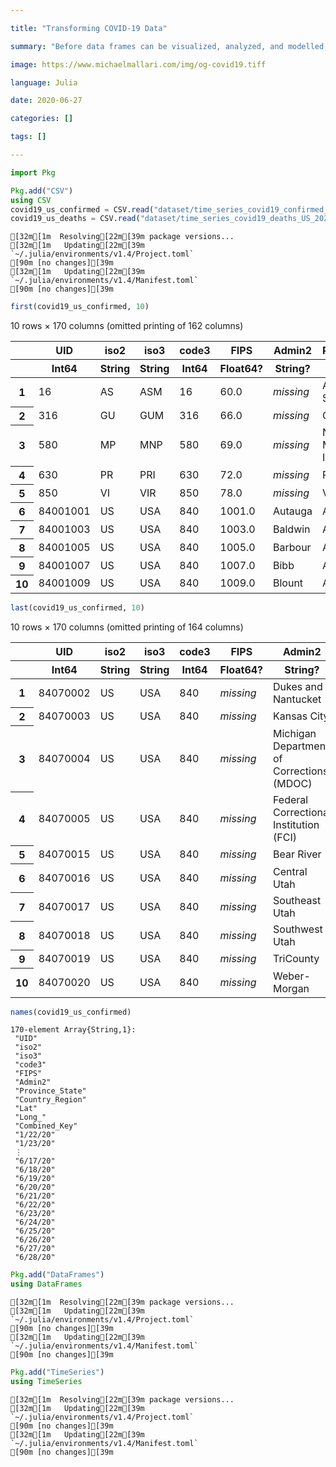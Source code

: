```yaml
---

title: "Transforming COVID-19 Data"

summary: "Before data frames can be visualized, analyzed, and modelled, it will need to be clearly represented as observations and features."

image: https://www.michaelmallari.com/img/og-covid19.tiff

language: Julia

date: 2020-06-27

categories: []

tags: []

---
```





```julia
import Pkg
```


```julia
Pkg.add("CSV")
using CSV
covid19_us_confirmed = CSV.read("dataset/time_series_covid19_confirmed_US_20200629.csv");
covid19_us_deaths = CSV.read("dataset/time_series_covid19_deaths_US_20200629.csv");
```

    [32m[1m  Resolving[22m[39m package versions...
    [32m[1m   Updating[22m[39m `~/.julia/environments/v1.4/Project.toml`
    [90m [no changes][39m
    [32m[1m   Updating[22m[39m `~/.julia/environments/v1.4/Manifest.toml`
    [90m [no changes][39m



```julia
first(covid19_us_confirmed, 10)
```




<table class="data-frame"><thead><tr><th></th><th>UID</th><th>iso2</th><th>iso3</th><th>code3</th><th>FIPS</th><th>Admin2</th><th>Province_State</th><th>Country_Region</th></tr><tr><th></th><th>Int64</th><th>String</th><th>String</th><th>Int64</th><th>Float64?</th><th>String?</th><th>String</th><th>String</th></tr></thead><tbody><p>10 rows × 170 columns (omitted printing of 162 columns)</p><tr><th>1</th><td>16</td><td>AS</td><td>ASM</td><td>16</td><td>60.0</td><td><em>missing</em></td><td>American Samoa</td><td>US</td></tr><tr><th>2</th><td>316</td><td>GU</td><td>GUM</td><td>316</td><td>66.0</td><td><em>missing</em></td><td>Guam</td><td>US</td></tr><tr><th>3</th><td>580</td><td>MP</td><td>MNP</td><td>580</td><td>69.0</td><td><em>missing</em></td><td>Northern Mariana Islands</td><td>US</td></tr><tr><th>4</th><td>630</td><td>PR</td><td>PRI</td><td>630</td><td>72.0</td><td><em>missing</em></td><td>Puerto Rico</td><td>US</td></tr><tr><th>5</th><td>850</td><td>VI</td><td>VIR</td><td>850</td><td>78.0</td><td><em>missing</em></td><td>Virgin Islands</td><td>US</td></tr><tr><th>6</th><td>84001001</td><td>US</td><td>USA</td><td>840</td><td>1001.0</td><td>Autauga</td><td>Alabama</td><td>US</td></tr><tr><th>7</th><td>84001003</td><td>US</td><td>USA</td><td>840</td><td>1003.0</td><td>Baldwin</td><td>Alabama</td><td>US</td></tr><tr><th>8</th><td>84001005</td><td>US</td><td>USA</td><td>840</td><td>1005.0</td><td>Barbour</td><td>Alabama</td><td>US</td></tr><tr><th>9</th><td>84001007</td><td>US</td><td>USA</td><td>840</td><td>1007.0</td><td>Bibb</td><td>Alabama</td><td>US</td></tr><tr><th>10</th><td>84001009</td><td>US</td><td>USA</td><td>840</td><td>1009.0</td><td>Blount</td><td>Alabama</td><td>US</td></tr></tbody></table>




```julia
last(covid19_us_confirmed, 10)
```




<table class="data-frame"><thead><tr><th></th><th>UID</th><th>iso2</th><th>iso3</th><th>code3</th><th>FIPS</th><th>Admin2</th></tr><tr><th></th><th>Int64</th><th>String</th><th>String</th><th>Int64</th><th>Float64?</th><th>String?</th></tr></thead><tbody><p>10 rows × 170 columns (omitted printing of 164 columns)</p><tr><th>1</th><td>84070002</td><td>US</td><td>USA</td><td>840</td><td><em>missing</em></td><td>Dukes and Nantucket</td></tr><tr><th>2</th><td>84070003</td><td>US</td><td>USA</td><td>840</td><td><em>missing</em></td><td>Kansas City</td></tr><tr><th>3</th><td>84070004</td><td>US</td><td>USA</td><td>840</td><td><em>missing</em></td><td>Michigan Department of Corrections (MDOC)</td></tr><tr><th>4</th><td>84070005</td><td>US</td><td>USA</td><td>840</td><td><em>missing</em></td><td>Federal Correctional Institution (FCI)</td></tr><tr><th>5</th><td>84070015</td><td>US</td><td>USA</td><td>840</td><td><em>missing</em></td><td>Bear River</td></tr><tr><th>6</th><td>84070016</td><td>US</td><td>USA</td><td>840</td><td><em>missing</em></td><td>Central Utah</td></tr><tr><th>7</th><td>84070017</td><td>US</td><td>USA</td><td>840</td><td><em>missing</em></td><td>Southeast Utah</td></tr><tr><th>8</th><td>84070018</td><td>US</td><td>USA</td><td>840</td><td><em>missing</em></td><td>Southwest Utah</td></tr><tr><th>9</th><td>84070019</td><td>US</td><td>USA</td><td>840</td><td><em>missing</em></td><td>TriCounty</td></tr><tr><th>10</th><td>84070020</td><td>US</td><td>USA</td><td>840</td><td><em>missing</em></td><td>Weber-Morgan</td></tr></tbody></table>




```julia
names(covid19_us_confirmed)
```




    170-element Array{String,1}:
     "UID"
     "iso2"
     "iso3"
     "code3"
     "FIPS"
     "Admin2"
     "Province_State"
     "Country_Region"
     "Lat"
     "Long_"
     "Combined_Key"
     "1/22/20"
     "1/23/20"
     ⋮
     "6/17/20"
     "6/18/20"
     "6/19/20"
     "6/20/20"
     "6/21/20"
     "6/22/20"
     "6/23/20"
     "6/24/20"
     "6/25/20"
     "6/26/20"
     "6/27/20"
     "6/28/20"




```julia
Pkg.add("DataFrames")
using DataFrames
```

    [32m[1m  Resolving[22m[39m package versions...
    [32m[1m   Updating[22m[39m `~/.julia/environments/v1.4/Project.toml`
    [90m [no changes][39m
    [32m[1m   Updating[22m[39m `~/.julia/environments/v1.4/Manifest.toml`
    [90m [no changes][39m



```julia
Pkg.add("TimeSeries")
using TimeSeries
```

    [32m[1m  Resolving[22m[39m package versions...
    [32m[1m   Updating[22m[39m `~/.julia/environments/v1.4/Project.toml`
    [90m [no changes][39m
    [32m[1m   Updating[22m[39m `~/.julia/environments/v1.4/Manifest.toml`
    [90m [no changes][39m

